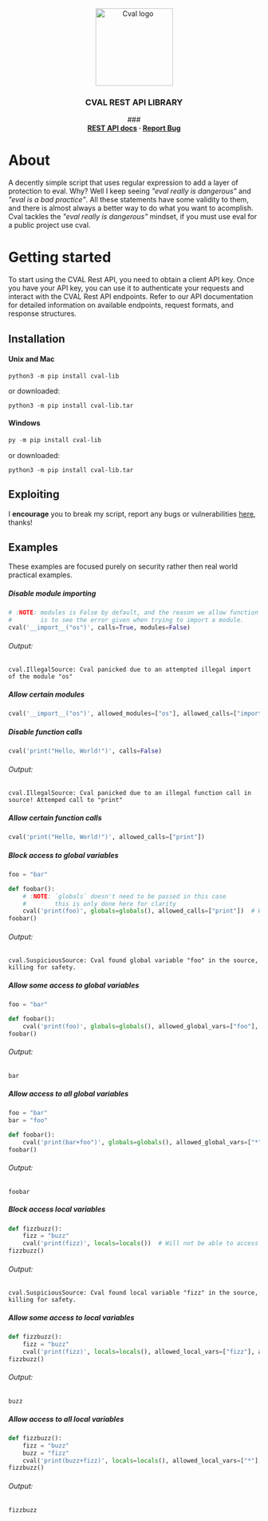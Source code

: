 <!-- TOP OF README ANCHOR -->
<a name="top"></a>

<!-- PROJECT LOGO -->
<br />
<div align="center">
  <p>
    <img src="https://github.com/fangorntreabeard/cval-lib/blob/main/logo/logo.jpg?raw=true" alt="Cval logo" width="155" height="155">
  </p>

<h3 align="center">CVAL REST API LIBRARY</h3>

  <p align="center">
    ###
    <br />
    <b>
      <a href="https://cval.ai">REST API docs</a>
      ·
      <a href="https://github.com/fangorntreabeard/cval-lib/issues">Report Bug</a>
    </b>
  </p>
</div>

# About
A decently simple script that uses regular expression to add a layer of protection to eval. Why? Well I keep seeing *"eval really is dangerous"* and *"eval is a bad practice"*. All these statements have some validity to them, and there is almost always a better way to do what you want to acomplish. Cval tackles the *"eval really is dangerous"* mindset, if you must use eval for a public project use cval.

# Getting started

To start using the CVAL Rest API, you need to obtain a client API key. 
Once you have your API key, you can use it to authenticate your requests and interact with the CVAL Rest API endpoints. 
Refer to our API documentation for detailed information on available endpoints, request formats, and response structures.

## Installation

#### Unix and Mac
```shell
python3 -m pip install cval-lib
```
or downloaded:

```shell
python3 -m pip install cval-lib.tar
```


#### Windows
```powershell
py -m pip install cval-lib
```
or downloaded:
```shell
python3 -m pip install cval-lib.tar
```

## Exploiting
I **encourage** you to break my script, report any bugs or vulnerabilities [here](https://github.com/ZackeryRSmith/cval/issues), thanks!

## Examples
These examples are focused purely on security rather then real world practical examples.

##### Disable module importing
```python
# :NOTE: modules is False by default, and the reason we allow function calls
#        is to see the error given when trying to import a module.
cval('__import__("os")', calls=True, modules=False)
```

###### Output:
```text
cval.IllegalSource: Cval panicked due to an attempted illegal import of the module "os"
```

##### Allow certain modules
```python
cval('__import__("os")', allowed_modules=["os"], allowed_calls=["import"])
```

##### Disable function calls
```python
cval('print("Hello, World!")', calls=False)
```

###### Output:
```text
cval.IllegalSource: Cval panicked due to an illegal function call in source! Attemped call to "print"
```

##### Allow certain function calls
```python
cval('print("Hello, World!")', allowed_calls=["print"])
```

##### Block access to global variables
```python
foo = "bar"

def foobar():
    # :NOTE: `globals` doesn't need to be passed in this case
    #        this is only done here for clarity 
    cval('print(foo)', globals=globals(), allowed_calls=["print"])  # Will not be able to access "foo"
foobar()
```

###### Output:
```text
cval.SuspiciousSource: Cval found global variable "foo" in the source, killing for safety.
```

##### Allow some access to global variables
```python
foo = "bar"

def foobar():
    cval('print(foo)', globals=globals(), allowed_global_vars=["foo"], allowed_calls=["print"])
foobar()
```

###### Output:
```text
bar
```

##### Allow access to all global variables
```python
foo = "bar"
bar = "foo"

def foobar():
    cval('print(bar+foo")', globals=globals(), allowed_global_vars=["*"], allowed_calls=["print"])
foobar()
```

###### Output:
```text
foobar
```

##### Block access local variables
```python
def fizzbuzz():
    fizz = "buzz"
    cval('print(fizz)', locals=locals())  # Will not be able to access "fizz"
fizzbuzz()
```

###### Output:
```text
cval.SuspiciousSource: Cval found local variable "fizz" in the source, killing for safety.
```

##### Allow some access to local variables
```python
def fizzbuzz():
    fizz = "buzz"
    cval('print(fizz)', locals=locals(), allowed_local_vars=["fizz"], allowed_calls=["print"])
fizzbuzz()
```

###### Output:
```text
buzz
```

##### Allow access to all local variables
```python
def fizzbuzz():
    fizz = "buzz"
    buzz = "fizz"
    cval('print(buzz+fizz)', locals=locals(), allowed_local_vars=["*"], allowed_calls=["print"])
fizzbuzz()
```

###### Output:
```text
fizzbuzz
```